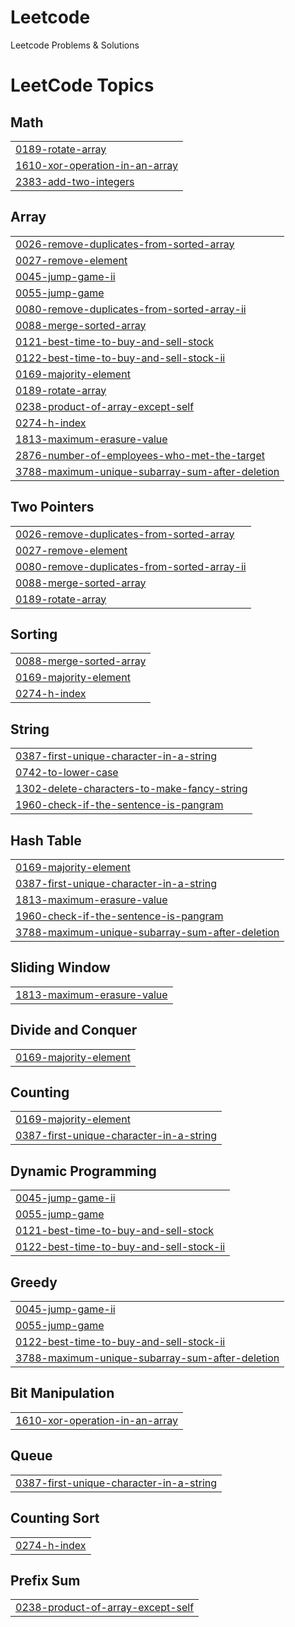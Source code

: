 # Leetcode
Leetcode Problems &amp; Solutions

<!---LeetCode Topics Start-->
# LeetCode Topics
## Math
|  |
| ------- |
| [0189-rotate-array](https://github.com/rithickroshan-ragu/Leetcode/tree/master/0189-rotate-array) |
| [1610-xor-operation-in-an-array](https://github.com/rithickroshan-ragu/Leetcode/tree/master/1610-xor-operation-in-an-array) |
| [2383-add-two-integers](https://github.com/rithickroshan-ragu/Leetcode/tree/master/2383-add-two-integers) |
## Array
|  |
| ------- |
| [0026-remove-duplicates-from-sorted-array](https://github.com/rithickroshan-ragu/Leetcode/tree/master/0026-remove-duplicates-from-sorted-array) |
| [0027-remove-element](https://github.com/rithickroshan-ragu/Leetcode/tree/master/0027-remove-element) |
| [0045-jump-game-ii](https://github.com/rithickroshan-ragu/Leetcode/tree/master/0045-jump-game-ii) |
| [0055-jump-game](https://github.com/rithickroshan-ragu/Leetcode/tree/master/0055-jump-game) |
| [0080-remove-duplicates-from-sorted-array-ii](https://github.com/rithickroshan-ragu/Leetcode/tree/master/0080-remove-duplicates-from-sorted-array-ii) |
| [0088-merge-sorted-array](https://github.com/rithickroshan-ragu/Leetcode/tree/master/0088-merge-sorted-array) |
| [0121-best-time-to-buy-and-sell-stock](https://github.com/rithickroshan-ragu/Leetcode/tree/master/0121-best-time-to-buy-and-sell-stock) |
| [0122-best-time-to-buy-and-sell-stock-ii](https://github.com/rithickroshan-ragu/Leetcode/tree/master/0122-best-time-to-buy-and-sell-stock-ii) |
| [0169-majority-element](https://github.com/rithickroshan-ragu/Leetcode/tree/master/0169-majority-element) |
| [0189-rotate-array](https://github.com/rithickroshan-ragu/Leetcode/tree/master/0189-rotate-array) |
| [0238-product-of-array-except-self](https://github.com/rithickroshan-ragu/Leetcode/tree/master/0238-product-of-array-except-self) |
| [0274-h-index](https://github.com/rithickroshan-ragu/Leetcode/tree/master/0274-h-index) |
| [1813-maximum-erasure-value](https://github.com/rithickroshan-ragu/Leetcode/tree/master/1813-maximum-erasure-value) |
| [2876-number-of-employees-who-met-the-target](https://github.com/rithickroshan-ragu/Leetcode/tree/master/2876-number-of-employees-who-met-the-target) |
| [3788-maximum-unique-subarray-sum-after-deletion](https://github.com/rithickroshan-ragu/Leetcode/tree/master/3788-maximum-unique-subarray-sum-after-deletion) |
## Two Pointers
|  |
| ------- |
| [0026-remove-duplicates-from-sorted-array](https://github.com/rithickroshan-ragu/Leetcode/tree/master/0026-remove-duplicates-from-sorted-array) |
| [0027-remove-element](https://github.com/rithickroshan-ragu/Leetcode/tree/master/0027-remove-element) |
| [0080-remove-duplicates-from-sorted-array-ii](https://github.com/rithickroshan-ragu/Leetcode/tree/master/0080-remove-duplicates-from-sorted-array-ii) |
| [0088-merge-sorted-array](https://github.com/rithickroshan-ragu/Leetcode/tree/master/0088-merge-sorted-array) |
| [0189-rotate-array](https://github.com/rithickroshan-ragu/Leetcode/tree/master/0189-rotate-array) |
## Sorting
|  |
| ------- |
| [0088-merge-sorted-array](https://github.com/rithickroshan-ragu/Leetcode/tree/master/0088-merge-sorted-array) |
| [0169-majority-element](https://github.com/rithickroshan-ragu/Leetcode/tree/master/0169-majority-element) |
| [0274-h-index](https://github.com/rithickroshan-ragu/Leetcode/tree/master/0274-h-index) |
## String
|  |
| ------- |
| [0387-first-unique-character-in-a-string](https://github.com/rithickroshan-ragu/Leetcode/tree/master/0387-first-unique-character-in-a-string) |
| [0742-to-lower-case](https://github.com/rithickroshan-ragu/Leetcode/tree/master/0742-to-lower-case) |
| [1302-delete-characters-to-make-fancy-string](https://github.com/rithickroshan-ragu/Leetcode/tree/master/1302-delete-characters-to-make-fancy-string) |
| [1960-check-if-the-sentence-is-pangram](https://github.com/rithickroshan-ragu/Leetcode/tree/master/1960-check-if-the-sentence-is-pangram) |
## Hash Table
|  |
| ------- |
| [0169-majority-element](https://github.com/rithickroshan-ragu/Leetcode/tree/master/0169-majority-element) |
| [0387-first-unique-character-in-a-string](https://github.com/rithickroshan-ragu/Leetcode/tree/master/0387-first-unique-character-in-a-string) |
| [1813-maximum-erasure-value](https://github.com/rithickroshan-ragu/Leetcode/tree/master/1813-maximum-erasure-value) |
| [1960-check-if-the-sentence-is-pangram](https://github.com/rithickroshan-ragu/Leetcode/tree/master/1960-check-if-the-sentence-is-pangram) |
| [3788-maximum-unique-subarray-sum-after-deletion](https://github.com/rithickroshan-ragu/Leetcode/tree/master/3788-maximum-unique-subarray-sum-after-deletion) |
## Sliding Window
|  |
| ------- |
| [1813-maximum-erasure-value](https://github.com/rithickroshan-ragu/Leetcode/tree/master/1813-maximum-erasure-value) |
## Divide and Conquer
|  |
| ------- |
| [0169-majority-element](https://github.com/rithickroshan-ragu/Leetcode/tree/master/0169-majority-element) |
## Counting
|  |
| ------- |
| [0169-majority-element](https://github.com/rithickroshan-ragu/Leetcode/tree/master/0169-majority-element) |
| [0387-first-unique-character-in-a-string](https://github.com/rithickroshan-ragu/Leetcode/tree/master/0387-first-unique-character-in-a-string) |
## Dynamic Programming
|  |
| ------- |
| [0045-jump-game-ii](https://github.com/rithickroshan-ragu/Leetcode/tree/master/0045-jump-game-ii) |
| [0055-jump-game](https://github.com/rithickroshan-ragu/Leetcode/tree/master/0055-jump-game) |
| [0121-best-time-to-buy-and-sell-stock](https://github.com/rithickroshan-ragu/Leetcode/tree/master/0121-best-time-to-buy-and-sell-stock) |
| [0122-best-time-to-buy-and-sell-stock-ii](https://github.com/rithickroshan-ragu/Leetcode/tree/master/0122-best-time-to-buy-and-sell-stock-ii) |
## Greedy
|  |
| ------- |
| [0045-jump-game-ii](https://github.com/rithickroshan-ragu/Leetcode/tree/master/0045-jump-game-ii) |
| [0055-jump-game](https://github.com/rithickroshan-ragu/Leetcode/tree/master/0055-jump-game) |
| [0122-best-time-to-buy-and-sell-stock-ii](https://github.com/rithickroshan-ragu/Leetcode/tree/master/0122-best-time-to-buy-and-sell-stock-ii) |
| [3788-maximum-unique-subarray-sum-after-deletion](https://github.com/rithickroshan-ragu/Leetcode/tree/master/3788-maximum-unique-subarray-sum-after-deletion) |
## Bit Manipulation
|  |
| ------- |
| [1610-xor-operation-in-an-array](https://github.com/rithickroshan-ragu/Leetcode/tree/master/1610-xor-operation-in-an-array) |
## Queue
|  |
| ------- |
| [0387-first-unique-character-in-a-string](https://github.com/rithickroshan-ragu/Leetcode/tree/master/0387-first-unique-character-in-a-string) |
## Counting Sort
|  |
| ------- |
| [0274-h-index](https://github.com/rithickroshan-ragu/Leetcode/tree/master/0274-h-index) |
## Prefix Sum
|  |
| ------- |
| [0238-product-of-array-except-self](https://github.com/rithickroshan-ragu/Leetcode/tree/master/0238-product-of-array-except-self) |
<!---LeetCode Topics End-->